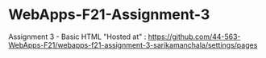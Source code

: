 # WebApps-F21-Assignment-3
Assignment 3 - Basic HTML
"Hosted at" : https://github.com/44-563-WebApps-F21/webapps-f21-assignment-3-sarikamanchala/settings/pages
